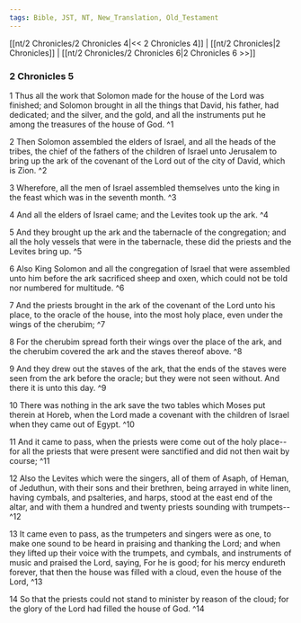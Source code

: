 ```yaml
---
tags: Bible, JST, NT, New_Translation, Old_Testament
---
```


[[nt/2 Chronicles/2 Chronicles 4|<< 2 Chronicles 4]] | [[nt/2 Chronicles|2 Chronicles]] | [[nt/2 Chronicles/2 Chronicles 6|2 Chronicles 6 >>]]

### 2 Chronicles 5

1 Thus all the work that Solomon made for the house of the Lord was finished; and Solomon brought in all the things that David, his father, had dedicated; and the silver, and the gold, and all the instruments put he among the treasures of the house of God.  ^1

2 Then Solomon assembled the elders of Israel, and all the heads of the tribes, the chief of the fathers of the children of Israel unto Jerusalem to bring up the ark of the covenant of the Lord out of the city of David, which is Zion.  ^2

3 Wherefore, all the men of Israel assembled themselves unto the king in the feast which was in the seventh month.  ^3

4 And all the elders of Israel came; and the Levites took up the ark.  ^4

5 And they brought up the ark and the tabernacle of the congregation; and all the holy vessels that were in the tabernacle, these did the priests and the Levites bring up.  ^5

6 Also King Solomon and all the congregation of Israel that were assembled unto him before the ark sacrificed sheep and oxen, which could not be told nor numbered for multitude.  ^6

7 And the priests brought in the ark of the covenant of the Lord unto his place, to the oracle of the house, into the most holy place, even under the wings of the cherubim;  ^7

8 For the cherubim spread forth their wings over the place of the ark, and the cherubim covered the ark and the staves thereof above.  ^8

9 And they drew out the staves of the ark, that the ends of the staves were seen from the ark before the oracle; but they were not seen without. And there it is unto this day.  ^9

10 There was nothing in the ark save the two tables which Moses put therein at Horeb, when the Lord made a covenant with the children of Israel when they came out of Egypt.  ^10

11 And it came to pass, when the priests were come out of the holy place\--for all the priests that were present were sanctified and did not then wait by course;  ^11

12 Also the Levites which were the singers, all of them of Asaph, of Heman, of Jeduthun, with their sons and their brethren, being arrayed in white linen, having cymbals, and psalteries, and harps, stood at the east end of the altar, and with them a hundred and twenty priests sounding with trumpets\--  ^12

13 It came even to pass, as the trumpeters and singers were as one, to make one sound to be heard in praising and thanking the Lord; and when they lifted up their voice with the trumpets, and cymbals, and instruments of music and praised the Lord, saying, For he is good; for his mercy endureth forever, that then the house was filled with a cloud, even the house of the Lord,  ^13

14 So that the priests could not stand to minister by reason of the cloud; for the glory of the Lord had filled the house of God.  ^14

 

